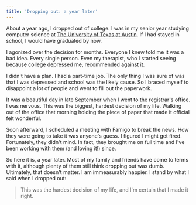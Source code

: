 ```yaml
---
title: 'Dropping out: a year later'
---
```


About a year ago, I dropped out of college. I was in my senior year
studying computer science at [The University of Texas at Austin][1].
If I had stayed in school, I would have graduated by now.

I agonized over the decision for months. Everyone I knew told me
it was a bad idea. Every single person. Even my therapist, who I
started seeing because college depressed me, recommended against
it.

I didn't have a plan. I had a part-time job. The only thing I was
sure of was that I was depressed and school was the likely cause.
So I braced myself to disappoint a lot of people and went to fill
out the paperwork.

It was a beautiful day in late September when I went to the registrar's
office. I was nervous. This was the biggest, hardest decision of
my life. Walking out of the office that morning holding the piece
of paper that made it official felt wonderful.

Soon afterward, I scheduled a meeting with Famigo to break the
news. How they were going to take it was anyone's guess. I figured
I might get fired. Fortunately, they didn't mind. In fact, they
brought me on full time and I've been working with them (and loving
it!) since.

So here it is, a year later. Most of my family and friends have
come to terms with it, although plenty of them still think dropping
out was dumb. Ultimately, that doesn't matter. I am immeasurably
happier. I stand by what I said when I dropped out:

> This was the hardest decision of my life, and I'm certain that I
> made it right.

[1]: http://www.utexas.edu
